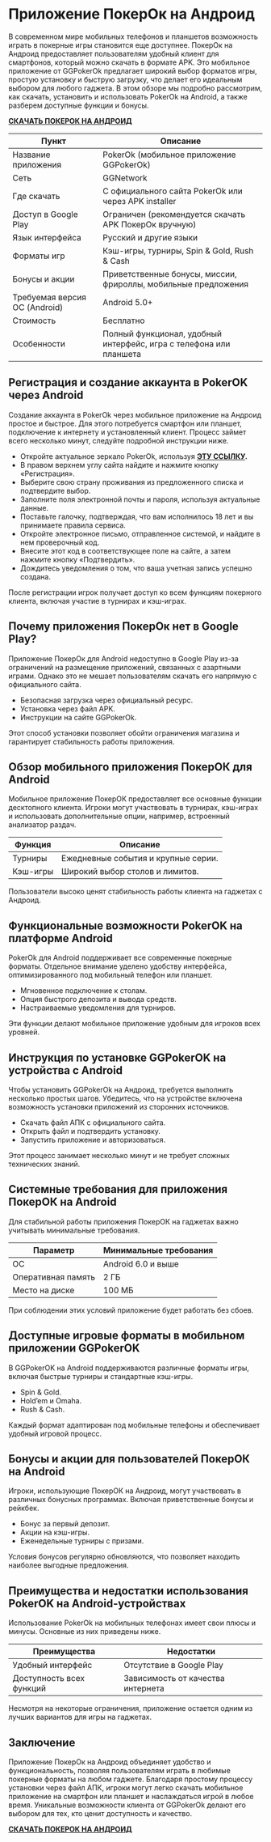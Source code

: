 # Приложение ПокерОк на Андроид

В современном мире мобильных телефонов и планшетов возможность играть в покерные игры становится еще доступнее. ПокерОк на Андроид предоставляет пользователям удобный клиент для смартфонов, который можно скачать в формате APK. Это мобильное приложение от GGPokerOk предлагает широкий выбор форматов игры, простую установку и быструю загрузку, что делает его идеальным выбором для любого гаджета. В этом обзоре мы подробно рассмотрим, как скачать, установить и использовать PokerOk на Android, а также разберем доступные функции и бонусы.

**[СКАЧАТЬ ПОКЕРОК НА АНДРОИД](https://click.ggpartners1.com/?serial=4356&creative_id=153&anid=gthb_android)**

| Пункт                         | Описание                                                           |
| ----------------------------- | ------------------------------------------------------------------ |
| Название приложения           | PokerOk (мобильное приложение GGPokerOk)                           |
| Сеть                          | GGNetwork                                                          |
| Где скачать                   | С официального сайта PokerOk или через APK installer               |
| Доступ в Google Play          | Ограничен (рекомендуется скачать APK ПокерОк вручную)              |
| Язык интерфейса               | Русский и другие языки                                             |
| Форматы игр                   | Кэш-игры, турниры, Spin & Gold, Rush & Cash                        |
| Бонусы и акции                | Приветственные бонусы, миссии, фрироллы, мобильные предложения     |
| Требуемая версия ОС (Android) | Android 5.0+                                                       |
| Стоимость                     | Бесплатно                                                          |
| Особенности                   | Полный функционал, удобный интерфейс, игра с телефона или планшета |

## Регистрация и создание аккаунта в PokerOK через Android

Создание аккаунта в PokerOk через мобильное приложение на Андроид простое и быстрое. Для этого потребуется смартфон или планшет, подключение к интернету и установленный клиент. Процесс займет всего несколько минут, следуйте подробной инструкции ниже.

* Откройте актуальное зеркало PokerOk, используя **[ЭТУ ССЫЛКУ](https://click.ggpartners1.com/?serial=4356&creative_id=153&anid=gthb_android).**
* В правом верхнем углу сайта найдите и нажмите кнопку «Регистрация».
* Выберите свою страну проживания из предложенного списка и подтвердите выбор.
* Заполните поля электронной почты и пароля, используя актуальные данные.
* Поставьте галочку, подтверждая, что вам исполнилось 18 лет и вы принимаете правила сервиса.
* Откройте электронное письмо, отправленное системой, и найдите в нем проверочный код.
* Внесите этот код в соответствующее поле на сайте, а затем нажмите кнопку «Подтвердить».
* Дождитесь уведомления о том, что ваша учетная запись успешно создана.

После регистрации игрок получает доступ ко всем функциям покерного клиента, включая участие в турнирах и кэш-играх.

## Почему приложения ПокерОк нет в Google Play?

Приложение ПокерОк для Android недоступно в Google Play из-за ограничений на размещение приложений, связанных с азартными играми. Однако это не мешает пользователям скачать его напрямую с официального сайта.

* Безопасная загрузка через официальный ресурс.
* Установка через файл APK.
* Инструкции на сайте GGPokerOk.

Этот способ установки позволяет обойти ограничения магазина и гарантирует стабильность работы приложения.

## Обзор мобильного приложения ПокерОК для Android

Мобильное приложение ПокерОК предоставляет все основные функции десктопного клиента. Игроки могут участвовать в турнирах, кэш-играх и использовать дополнительные опции, например, встроенный анализатор раздач.

| Функция | Описание |
| --- | --- |
| Турниры | Ежедневные события и крупные серии. |
| Кэш-игры | Широкий выбор столов и лимитов. |

Пользователи высоко ценят стабильность работы клиента на гаджетах с Андроид.

## Функциональные возможности PokerOK на платформе Android

PokerOk для Android поддерживает все современные покерные форматы. Отдельное внимание уделено удобству интерфейса, оптимизированного под мобильный телефон или планшет.

* Мгновенное подключение к столам.
* Опция быстрого депозита и вывода средств.
* Настраиваемые уведомления для турниров.

Эти функции делают мобильное приложение удобным для игроков всех уровней.

## Инструкция по установке GGPokerOK на устройства с Android

Чтобы установить GGPokerOk на Андроид, требуется выполнить несколько простых шагов. Убедитесь, что на устройстве включена возможность установки приложений из сторонних источников.

* Скачать файл АПК с официального сайта.
* Открыть файл и подтвердить установку.
* Запустить приложение и авторизоваться.

Этот процесс занимает несколько минут и не требует сложных технических знаний.

## Системные требования для приложения ПокерОК на Android

Для стабильной работы приложения ПокерОК на гаджетах важно учитывать минимальные требования.

| Параметр | Минимальные требования |
| --- | --- |
| ОС | Android 6.0 и выше |
| Оперативная память | 2 ГБ |
| Место на диске | 100 МБ |

При соблюдении этих условий приложение будет работать без сбоев.

## Доступные игровые форматы в мобильном приложении GGPokerOK

В GGPokerOK на Android поддерживаются различные форматы игры, включая быстрые турниры и стандартные кэш-игры.

* Spin &amp; Gold.
* Hold’em и Omaha.
* Rush &amp; Cash.

Каждый формат адаптирован под мобильные телефоны и обеспечивает удобный игровой процесс.

## Бонусы и акции для пользователей ПокерОК на Android

Игроки, использующие ПокерОК на Андроид, могут участвовать в различных бонусных программах. Включая приветственные бонусы и рейкбек.

* Бонус за первый депозит.
* Акции на кэш-игры.
* Еженедельные турниры с призами.

Условия бонусов регулярно обновляются, что позволяет находить наиболее выгодные предложения.

## Преимущества и недостатки использования PokerOK на Android-устройствах

Использование PokerOk на мобильных телефонах имеет свои плюсы и минусы. Основные из них приведены ниже.

| Преимущества | Недостатки |
| --- | --- |
| Удобный интерфейс | Отсутствие в Google Play |
| Доступность всех функций | Зависимость от качества интернета |

Несмотря на некоторые ограничения, приложение остается одним из лучших вариантов для игры на гаджетах.

## Заключение

Приложение ПокерОк на Андроид объединяет удобство и функциональность, позволяя пользователям играть в любимые покерные форматы на любом гаджете. Благодаря простому процессу установки через файл АПК, игроки могут легко скачать мобильное приложение на смартфон или планшет и наслаждаться игрой в любое время. Уникальные возможности клиента от GGPokerOk делают его выбором для тех, кто ценит доступность и качество.

**[СКАЧАТЬ ПОКЕРОК НА АНДРОИД](https://click.ggpartners1.com/?serial=4356&creative_id=153&anid=gthb_android)**

